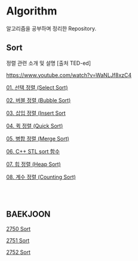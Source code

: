 # Algorithm

알고리즘을 공부하며 정리한 Repository.



## Sort

정렬 관련 소개 및 설명 [출처 TED-ed]

https://www.youtube.com/watch?v=WaNLJf8xzC4



[01. 선택 정렬 (Select Sort)](docs/01_selection-sort.md)

[02. 버블 정렬 (Bubble Sort)](docs/02_bubble-sort.md)

[03. 삽입 정렬 (Insert Sort](docs/03_insert-sort.md)

[04. 퀵 정렬 (Quick Sort)](docs/04_quick-sort.md)

[05. 병합 정렬 (Merge Sort)](docs/05_merge-sort.md)

[06. C++ STL  sort 함수](docs/06_c++-stl-sort.md)

[07. 힙 정렬 (Heap Sort)](docs/07_heap-sort.md)

[08. 계수 정렬 (Counting Sort)](docs/08_counting-sort.md)

<br/>

<br/>

## BAEKJOON

[2750 Sort](docs/baekjoon/sort/2750_sort-numbers.md)

[2751 Sort](docs/baekjoon/sort/2751_sort-numbers.md)

[2752 Sort](docs/baekjoon/sort/2752_sort-numbers.md)

